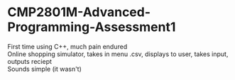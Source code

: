 # CMP2801M-Advanced-Programming-Assessment1
First time using C++, much pain endured<br>
Online shopping simulator, takes in menu .csv, displays to user, takes input, outputs reciept<br>
Sounds simple (it wasn't)
